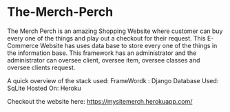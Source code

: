 # The-Merch-Perch

The Merch Perch is an amazing Shopping Website where customer can buy every one of the things and play out a checkout for their request.
This E-Commerce Website has uses data base to store every one of the things in the information base.
This framework has an administrator and the administrator can oversee client, oversee item, oversee classes and oversee clients request.

A quick overview of the stack used:
FrameWordk : Django
Database Used: SqLite
Hosted On: Heroku

Checkout the website here: https://mysitemerch.herokuapp.com/
